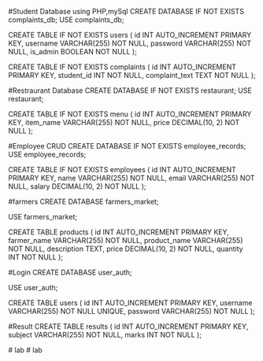 #Student Database using PHP,mySql
CREATE DATABASE IF NOT EXISTS complaints_db;
USE complaints_db;

CREATE TABLE IF NOT EXISTS users (
    id INT AUTO_INCREMENT PRIMARY KEY,
    username VARCHAR(255) NOT NULL,
    password VARCHAR(255) NOT NULL,
    is_admin BOOLEAN NOT NULL
);

CREATE TABLE IF NOT EXISTS complaints (
    id INT AUTO_INCREMENT PRIMARY KEY,
    student_id INT NOT NULL,
    complaint_text TEXT NOT NULL
);

#Restraurant Database
CREATE DATABASE IF NOT EXISTS restaurant;
USE restaurant;

CREATE TABLE IF NOT EXISTS menu (
    id INT AUTO_INCREMENT PRIMARY KEY,
    item_name VARCHAR(255) NOT NULL,
    price DECIMAL(10, 2) NOT NULL
);

#Employee CRUD 
CREATE DATABASE IF NOT EXISTS employee_records;
USE employee_records;

CREATE TABLE IF NOT EXISTS employees (
    id INT AUTO_INCREMENT PRIMARY KEY,
    name VARCHAR(255) NOT NULL,
    email VARCHAR(255) NOT NULL,
    salary DECIMAL(10, 2) NOT NULL
);

#farmers
CREATE DATABASE farmers_market;

USE farmers_market;

CREATE TABLE products (
    id INT AUTO_INCREMENT PRIMARY KEY,
    farmer_name VARCHAR(255) NOT NULL,
    product_name VARCHAR(255) NOT NULL,
    description TEXT,
    price DECIMAL(10, 2) NOT NULL,
    quantity INT NOT NULL
);


#Login
CREATE DATABASE user_auth;

USE user_auth;

CREATE TABLE users (
  id INT AUTO_INCREMENT PRIMARY KEY,
  username VARCHAR(255) NOT NULL UNIQUE,
  password VARCHAR(255) NOT NULL
);



#Result
CREATE TABLE results (
  id INT AUTO_INCREMENT PRIMARY KEY,
  subject VARCHAR(255) NOT NULL,
  marks INT NOT NULL
);

#   l a b  
 #   l a b  
 